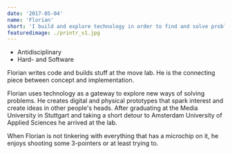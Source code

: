 ```yaml
---
date: '2017-05-04'
name: 'Florian'
short: 'I build and explore technology in order to find and solve problems.'
featuredimage: ./printr_v1.jpg
---
```


- Antidisciplinary
- Hard- and Software

Florian writes code and builds stuff at the move lab. He is the connecting piece between concept and implementation.

Florian uses technology as a gateway to explore new ways of solving problems. He creates digital and physical prototypes that spark interest and create ideas in other people's heads. After graduating at the Media University in Stuttgart and taking a short detour to Amsterdam University of Applied Sciences he arrived at the lab.

When Florian is not tinkering with everything that has a microchip on it, he enjoys shooting some 3-pointers or at least trying to.
